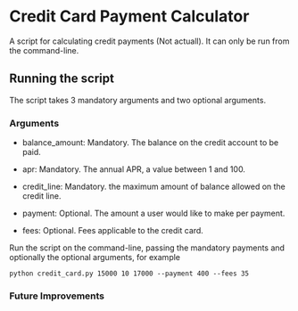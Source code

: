 # Credit Card Payment Calculator

A script for calculating credit payments (Not actuall). It can only be run from the command-line.

## Running the script

The script takes 3 mandatory arguments and two optional arguments.

### Arguments

- balance_amount: Mandatory. The balance on the credit account to be paid.

- apr: Mandatory. The annual APR, a value between 1 and 100.

- credit_line: Mandatory. the maximum amount of balance allowed on the credit line.

- payment: Optional. The amount a user would like to make per payment.

- fees: Optional. Fees applicable to the credit card.

Run the script on the command-line, passing the mandatory payments and optionally the optional arguments, for example

    python credit_card.py 15000 10 17000 --payment 400 --fees 35

### Future Improvements

